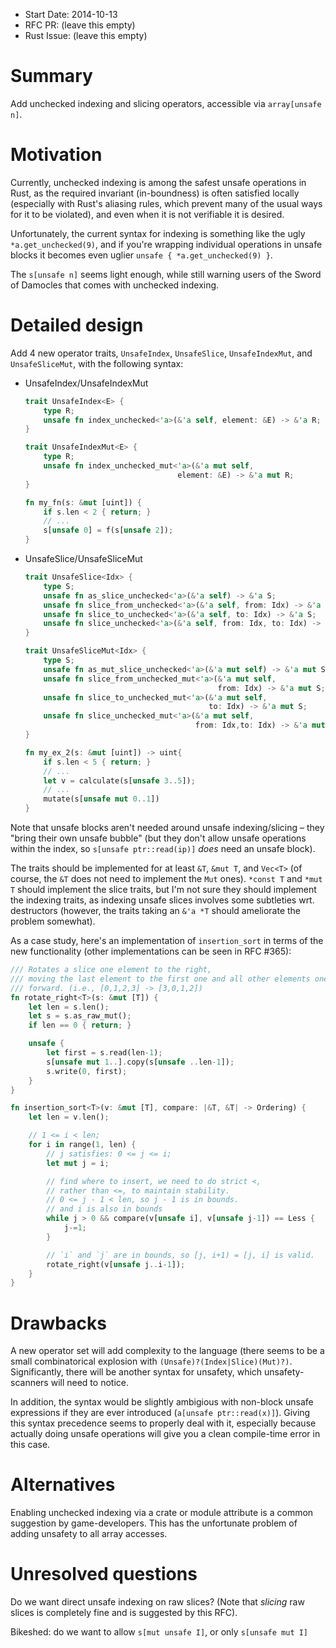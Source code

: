 - Start Date: 2014-10-13
- RFC PR: (leave this empty)
- Rust Issue: (leave this empty)

# Summary

Add unchecked indexing and slicing operators, accessible via 
```array[unsafe n]```.

# Motivation

Currently, unchecked indexing is among the safest unsafe operations 
in Rust, as the required invariant (in-boundness) is often satisfied 
locally (especially with Rust's aliasing rules, which prevent many of the 
usual ways for it to be violated), and even when it is not verifiable it
is desired.

Unfortunately, the current syntax for indexing is something like the ugly
```*a.get_unchecked(9)```, and if you're wrapping individual
operations in unsafe blocks it becomes even uglier
```unsafe { *a.get_unchecked(9) }```.

The ```s[unsafe n]``` seems light enough, while still warning users
of the Sword of Damocles that comes with unchecked indexing.

# Detailed design

Add 4 new operator traits, ```UnsafeIndex```, ```UnsafeSlice```,
```UnsafeIndexMut```, and ```UnsafeSliceMut```, with the following syntax:

* UnsafeIndex/UnsafeIndexMut
    ```Rust
    trait UnsafeIndex<E> {
        type R;
        unsafe fn index_unchecked<'a>(&'a self, element: &E) -> &'a R;
    }

    trait UnsafeIndexMut<E> {
        type R;
        unsafe fn index_unchecked_mut<'a>(&'a mut self,
	                                  element: &E) -> &'a mut R;
    }

    fn my_fn(s: &mut [uint]) {
        if s.len < 2 { return; }
        // ...
        s[unsafe 0] = f(s[unsafe 2]);
    }
    ```

* UnsafeSlice/UnsafeSliceMut
    ```Rust
    trait UnsafeSlice<Idx> {
        type S;
    	unsafe fn as_slice_unchecked<'a>(&'a self) -> &'a S;
        unsafe fn slice_from_unchecked<'a>(&'a self, from: Idx) -> &'a S;
        unsafe fn slice_to_unchecked<'a>(&'a self, to: Idx) -> &'a S;
        unsafe fn slice_unchecked<'a>(&'a self, from: Idx, to: Idx) -> &'a S;
    }

    trait UnsafeSliceMut<Idx> {
        type S;
        unsafe fn as_mut_slice_unchecked<'a>(&'a mut self) -> &'a mut S;
        unsafe fn slice_from_unchecked_mut<'a>(&'a mut self,
                                               from: Idx) -> &'a mut S;
        unsafe fn slice_to_unchecked_mut<'a>(&'a mut self,
                                             to: Idx) -> &'a mut S;
        unsafe fn slice_unchecked_mut<'a>(&'a mut self,
                                          from: Idx,to: Idx) -> &'a mut S;
    }

    fn my_ex_2(s: &mut [uint]) -> uint{
        if s.len < 5 { return; }
        // ...
        let v = calculate(s[unsafe 3..5]);
        // ...
        mutate(s[unsafe mut 0..1])
    }
    ```

Note that unsafe blocks aren't needed around unsafe indexing/slicing –
they "bring their own unsafe bubble" (but they don't
allow unsafe operations within the index, so
```s[unsafe ptr::read(ip)]``` *does* need an unsafe block).

The traits should be implemented for at least ```&T```, ```&mut T```, and 
```Vec<T>``` (of course, the ```&T``` does not need to implement the
```Mut``` ones). ```*const T``` and ```*mut T``` should implement the
slice traits, but I'm not sure they should implement the indexing traits,
as indexing unsafe slices involves some subtleties wrt. destructors
(however, the traits taking an ```&'a *T``` should ameliorate the
problem somewhat).

As a case study, here's an implementation of ```insertion_sort``` in terms
of the new functionality (other implementations can be seen in
RFC #365):

```Rust
/// Rotates a slice one element to the right,
/// moving the last element to the first one and all other elements one place
/// forward. (i.e., [0,1,2,3] -> [3,0,1,2])
fn rotate_right<T>(s: &mut [T]) {
    let len = s.len();
    let s = s.as_raw_mut();
    if len == 0 { return; }

    unsafe {
        let first = s.read(len-1);
        s[unsafe mut 1..].copy(s[unsafe ..len-1]);
        s.write(0, first);
    }
}

fn insertion_sort<T>(v: &mut [T], compare: |&T, &T| -> Ordering) {
    let len = v.len();

    // 1 <= i < len;
    for i in range(1, len) {
        // j satisfies: 0 <= j <= i;
        let mut j = i;

        // find where to insert, we need to do strict <,
        // rather than <=, to maintain stability.
        // 0 <= j - 1 < len, so j - 1 is in bounds.
        // and i is also in bounds
        while j > 0 && compare(v[unsafe i], v[unsafe j-1]) == Less {
            j-=1;
        }

        // `i` and `j` are in bounds, so [j, i+1) = [j, i] is valid.
        rotate_right(v[unsafe j..i-1]);
    }
}
```

# Drawbacks

A new operator set will add complexity to the language (there seems to be
a small combinatorical explosion with ```(Unsafe)?(Index|Slice)(Mut)?)```.
Significantly, there will be another syntax for unsafety, which
unsafety-scanners will need to notice.

In addition, the syntax would be slightly ambigious with non-block
unsafe expressions if they are ever introduced
(```a[unsafe ptr::read(x)]```). Giving this syntax precedence seems
to properly deal with it, especially because actually doing unsafe
operations will give you a clean compile-time error in this case.

# Alternatives

Enabling unchecked indexing via a crate or module attribute is a common
suggestion by game-developers. This has the unfortunate problem of
adding unsafety to all array accesses.

# Unresolved questions

Do we want direct unsafe indexing on raw slices? (Note that
*slicing* raw slices is completely fine and is suggested by this RFC).

Bikeshed: do we want to allow ```s[mut unsafe I]```, or only
```s[unsafe mut I]```